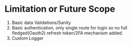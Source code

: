# Limitation or Future Scope

1. Basic data Validations/Sanity
2. Basic authentication, only single route for login so no full fledged(Oauth2) refresh token/2FA mechanism added.
3. Custom Logger
